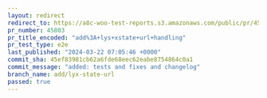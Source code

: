 ```yaml
---
layout: redirect
redirect_to: https://a8c-woo-test-reports.s3.amazonaws.com/public/pr/45803/e2e/index.html
pr_number: 45803
pr_title_encoded: "add%3A+lys+xstate+url+handling"
pr_test_type: e2e
last_published: "2024-03-22 07:05:46 +0000"
commit_sha: 45ef83981cb62a6fde68eec62eabe8754864c0a1
commit_message: "added: tests and fixes and changelog"
branch_name: add/lyx-state-url
passed: true
---
```

